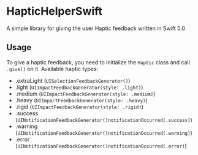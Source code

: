 # HapticHelperSwift

A simple library for giving the user Haptic feedback written in Swift 5.0

## Usage
To give a haptic feedback, you need to initialize the `Haptic` class and call `.give()` on it.
Available haptic types: 
* .extraLight (`UISelectionFeedbackGenerator()`)
* .light (`UIImpactFeedbackGenerator(style: .light)`)
* .medium (`UIImpactFeedbackGenerator(style: .medium)`)
* .heavy (`UIImpactFeedbackGenerator(style: .heavy)`)
* .rigid (`UIImpactFeedbackGenerator(style: .rigid)`)
* .success (`UINotificationFeedbackGenerator()notificationOccurred(.success)`)
* .warning (`UINotificationFeedbackGenerator()notificationOccurred(.warning)`)
* .error (`UINotificationFeedbackGenerator()notificationOccurred(.error)`)
